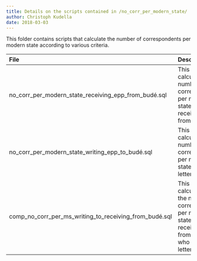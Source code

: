 ```yaml
---
title: Details on the scripts contained in /no_corr_per_modern_state/
author: Christoph Kudella
date: 2018-03-03
---
```

This folder contains scripts that calculate the number of correspondents per modern state according to various criteria.

| File | Description |
| :------------- | :------------- |
| no_corr_per_modern_state_receiving_epp_from_budé.sql | This script calculates the number of correspondents per modern state who receive letters from Budé. |
| no_corr_per_modern_state_writing_epp_to_budé.sql | This script calculates the number of correspondents per modern state who write letters to Budé. |
| comp_no_corr_per_ms_writing_to_receiving_from_budé.sql | This script calculates both the number of correspondents per modern state who receive letters from Budé and who write letters to Budé. |
